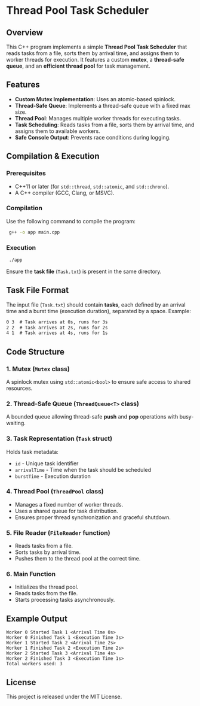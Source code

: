 # Thread Pool Task Scheduler

## Overview
This C++ program implements a simple **Thread Pool Task Scheduler** that reads tasks from a file, sorts them by arrival time, and assigns them to worker threads for execution. It features a custom **mutex**, a **thread-safe queue**, and an **efficient thread pool** for task management.

## Features
- **Custom Mutex Implementation**: Uses an atomic-based spinlock.
- **Thread-Safe Queue**: Implements a thread-safe queue with a fixed max size.
- **Thread Pool**: Manages multiple worker threads for executing tasks.
- **Task Scheduling**: Reads tasks from a file, sorts them by arrival time, and assigns them to available workers.
- **Safe Console Output**: Prevents race conditions during logging.

## Compilation & Execution
### Prerequisites
- C++11 or later (for `std::thread`, `std::atomic`, and `std::chrono`).
- A C++ compiler (GCC, Clang, or MSVC).

### Compilation
Use the following command to compile the program:
```sh
 g++ -o app main.cpp
```

### Execution
```sh
 ./app
```
Ensure the **task file** (`Task.txt`) is present in the same directory.

## Task File Format
The input file (`Task.txt`) should contain **tasks**, each defined by an arrival time and a burst time (execution duration), separated by a space. Example:
```txt
0 3  # Task arrives at 0s, runs for 3s
2 2  # Task arrives at 2s, runs for 2s
4 1  # Task arrives at 4s, runs for 1s
```

## Code Structure
### 1. **Mutex** (`Mutex` class)
A spinlock mutex using `std::atomic<bool>` to ensure safe access to shared resources.

### 2. **Thread-Safe Queue** (`ThreadQueue<T>` class)
A bounded queue allowing thread-safe **push** and **pop** operations with busy-waiting.

### 3. **Task Representation** (`Task` struct)
Holds task metadata:
- `id` - Unique task identifier
- `arrivalTime` - Time when the task should be scheduled
- `burstTime` - Execution duration

### 4. **Thread Pool** (`ThreadPool` class)
- Manages a fixed number of worker threads.
- Uses a shared queue for task distribution.
- Ensures proper thread synchronization and graceful shutdown.

### 5. **File Reader** (`FileReader` function)
- Reads tasks from a file.
- Sorts tasks by arrival time.
- Pushes them to the thread pool at the correct time.

### 6. **Main Function**
- Initializes the thread pool.
- Reads tasks from the file.
- Starts processing tasks asynchronously.

## Example Output
```
Worker 0 Started Task 1 <Arrival Time 0s>
Worker 0 Finished Task 1 <Execution Time 3s>
Worker 1 Started Task 2 <Arrival Time 2s>
Worker 1 Finished Task 2 <Execution Time 2s>
Worker 2 Started Task 3 <Arrival Time 4s>
Worker 2 Finished Task 3 <Execution Time 1s>
Total workers used: 3
```

## License
This project is released under the MIT License.